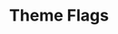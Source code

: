 ---
title: Theme Flags
description: Enable/Disable theme features from this configuration object!
type: module

data:
  USE_THEMES: true
  USE_BLEEPS: false
  USE_NOW_NAVIGATION: false
---